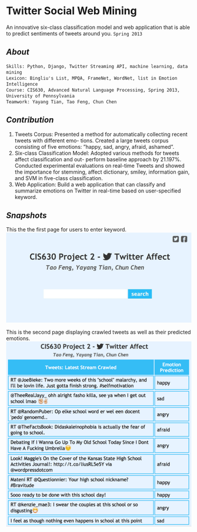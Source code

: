 Twitter Social Web Mining
=========================

An innovative six-class classification model and web application that is able to predict sentiments of tweets around you.
`Spring 2013`

## _About_
    
    Skills: Python, Django, Twitter Streaming API, machine learning, data mining
    Lexicon: Bingliu's List, MPQA, FrameNet, WordNet, list in Emotion Intelligence
    Course: CIS630, Advanced Natural Language Processing, Spring 2013, University of Pennsylvania
    Teamwork: Yayang Tian, Tao Feng, Chun Chen

## _Contribution_
1. Tweets Corpus: Presented a method for automatically collecting recent tweets with different emo- tions. Created a large tweets corpus consisting of five emotions: ”happy, sad, angry, afraid, ashamed”.
2. Six-class Classification Model: Adopted various methods for tweets affect classification and out- perform baseline approach by 21.197%. Conducted experimental evaluations on real-time Tweets and showed the importance for stemming, affect dictionary, smiley, information gain, and SVM in five-class classification.
3. Web Application: Build a web application that can classify and summarize emotions on Twitter in real-time based on user-specified keyword.

## _Snapshots_
This the the first page for users to enter keyword.
![first](snapshots/first.jpeg)

This is the second page displaying crawled tweets as well as their predicted emotions.
![second](snapshots/second.png)

    
